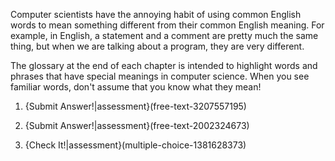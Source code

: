 Computer scientists have the annoying habit of using common English words to mean something different from their common English meaning.  For example, in English, a statement and a comment are pretty much the same thing, but when we are talking about a program, they are very different.

The glossary at the end of each chapter is intended to highlight words and phrases that have special meanings in computer science. When you see familiar words, don't assume that you know what they mean!

1.  {Submit Answer!|assessment}(free-text-3207557195)

1.  {Submit Answer!|assessment}(free-text-2002324673)

1.  {Check It!|assessment}(multiple-choice-1381628373)
